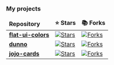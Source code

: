 
### My projects
  <table>
    <thead>
      <tr>
        <td><b>Repository</b></td>
        <td><b>⭐ Stars</b></td>
        <td><b>📚 Forks</b></td>
      </tr>
    </thead>
    <tbody>
       <tr>
        <td>
          <a href="https://github.com/mvximenko/flat-ui-colors">
            <b>flat-ui-colors</b></a>
        </td>
        <td>
          <a href="https://github.com/mvximenko/flat-ui-colors">
            <img alt="Stars"
              src="https://img.shields.io/github/stars/mvximenko/flat-ui-colors?style=flat-square&labelColor=343b41" />
          </a>
        </td>
        <td>
          <a href="https://github.com/mvximenko/flat-ui-colors">
            <img alt="Forks"
              src="https://img.shields.io/github/forks/mvximenko/flat-ui-colors?style=flat-square&labelColor=343b41" />
          </a>
        </td>
      </tr>
      <tr>
        <td>
          <a href="https://github.com/mvximenko/dunno">
            <b>dunno</b>
          </a>
        </td>
        <td>
          <a href="https://github.com/mvximenko/dunno">
            <img alt="Stars"
              src="https://img.shields.io/github/stars/mvximenko/dunno?style=flat-square&labelColor=343b41" />
          </a>
        </td>
        <td>
          <a href="https://github.com/mvximenko/dunno">
            <img alt="Forks"
              src="https://img.shields.io/github/forks/mvximenko/dunno?style=flat-square&labelColor=343b41" />
          </a>
        </td>
      </tr>
      <tr>
        <td>
          <a href="https://github.com/mvximenko/jojo-cards">
            <b>jojo-cards</b>
          </a>
        </td>
        <td>
          <a href="https://github.com/mvximenko/jojo-cards">
            <img alt="Stars"
              src="https://img.shields.io/github/stars/mvximenko/jojo-cards?style=flat-square&labelColor=343b41" />
          </a>
        </td>
        <td>
          <a href="https://github.com/mvximenko/jojo-cards">
            <img alt="Forks"
              src="https://img.shields.io/github/forks/mvximenko/jojo-cards?style=flat-square&labelColor=343b41" />
          </a>
        </td>
      </tr> 
<!--       <tr>
        <td>
          <a href="https://github.com/mvximenko/youdo">
            <b>youdo</b>
          </a>
        </td>
        <td>
          <a href="https://github.com/mvximenko/youdo">
            <img alt="Stars"
              src="https://img.shields.io/github/stars/mvximenko/youdo?style=flat-square&labelColor=343b41" />
          </a>
        </td>
        <td>
          <a href="https://github.com/mvximenko/youdo">
            <img alt="Forks"
              src="https://img.shields.io/github/forks/mvximenko/youdo?style=flat-square&labelColor=343b41" />
          </a>
        </td>
      </tr> -->
<!--    <tr>
        <td>
          <a href="https://github.com/mvximenko/social-network">
            <b>social-network</b></a>
        </td>
        <td>
          <a href="https://github.com/mvximenko/social-network">
            <img alt="Stars"
              src="https://img.shields.io/github/stars/mvximenko/social-network?style=flat-square&labelColor=343b41" />
          </a>
        </td>
        <td>
          <a href="https://github.com/mvximenko/social-network">
            <img alt="Forks"
              src="https://img.shields.io/github/forks/mvximenko/social-network?style=flat-square&labelColor=343b41" />
        </td>
        </tr> -->
<!--    <tr>
        <td>
          <a href="https://github.com/mvximenko/e-commerce">
            <b>e-commerce</b></a>
        </td>
        <td>
          <a href="https://github.com/mvximenko/e-commerce">
            <img alt="Stars"
              src="https://img.shields.io/github/stars/mvximenko/e-commerce?style=flat-square&labelColor=343b41" />
          </a>
        </td>
        <td>
          <a href="https://github.com/mvximenko/e-commerce">
            <img alt="Forks"
              src="https://img.shields.io/github/forks/mvximenko/e-commerce?style=flat-square&labelColor=343b41" />
        </td>
        </tr> -->
 <!--   <tr>
        <td>
          <a href="https://github.com/mvximenko/picketer-admin">
            <b>picketer-admin</b></a>
        </td>
        <td>
          <a href="https://github.com/mvximenko/picketer-admin">
            <img alt="Stars"
              src="https://img.shields.io/github/stars/mvximenko/picketer-admin?style=flat-square&labelColor=343b41" />
          </a>
        </td>
        <td>
          <a href="https://github.com/mvximenko/picketer-admin">
            <img alt="Forks"
              src="https://img.shields.io/github/forks/mvximenko/picketer-admin?style=flat-square&labelColor=343b41" />
        </td>
        </tr> -->
  <!--  <tr>
        <td>
          <a href="https://github.com/mvximenko/picketer-backend">
            <b>picketer-backend</b></a>
        </td>
        <td>
          <a href="https://github.com/mvximenko/picketer-backend">
            <img alt="Stars"
              src="https://img.shields.io/github/stars/mvximenko/picketer-backend?style=flat-square&labelColor=343b41" />
          </a>
        </td>
        <td>
          <a href="https://github.com/mvximenko/picketer-backend">
            <img alt="Forks"
              src="https://img.shields.io/github/forks/mvximenko/picketer-backend?style=flat-square&labelColor=343b41" />
        </td>
        </tr> -->
<!--    <tr>
        <td>
          <a href="https://github.com/mvximenko/picketer-user">
            <b>picketer-user</b></a>
        </td>
        <td>
          <a href="https://github.com/mvximenko/picketer-user">
            <img alt="Stars"
              src="https://img.shields.io/github/stars/mvximenko/picketer-user?style=flat-square&labelColor=343b41" />
          </a>
        </td>
        <td>
          <a href="https://github.com/mvximenko/picketer-user">
            <img alt="Forks"
              src="https://img.shields.io/github/forks/mvximenko/picketer-user?style=flat-square&labelColor=343b41" />
        </td>
        </tr> -->
    </tbody> 
  </table>
